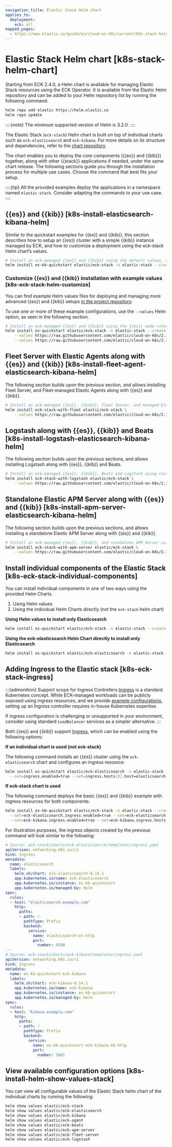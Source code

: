 ```yaml
---
navigation_title: Elastic Stack Helm chart
applies_to:
  deployment:
    eck: all
mapped_pages:
  - https://www.elastic.co/guide/en/cloud-on-k8s/current/k8s-stack-helm-chart.html
---
```


# Elastic Stack Helm chart [k8s-stack-helm-chart]

Starting from ECK 2.4.0, a Helm chart is available for managing Elastic Stack resources using the ECK Operator. It is available from the Elastic Helm repository and can be added to your Helm repository list by running the following command:

```sh
helm repo add elastic https://helm.elastic.co
helm repo update
```

::::{note} 
The minimum supported version of Helm is 3.2.0.
::::

The Elastic Stack (`eck-stack`) Helm chart is built on top of individual charts such as `eck-elasticsearch` and `eck-kibana`. For more details on its structure and dependencies, refer to the [chart repository](https://github.com/elastic/cloud-on-k8s/tree/main/deploy/eck-stack/).

The chart enables you to deploy the core components ({{es}} and {{kib}}) together, along with other {{stack}} applications if needed, under the same chart release. The following sections guide you through the installation process for multiple use cases. Choose the command that best fits your setup.

::::{tip}
All the provided examples deploy the applications in a namespace named `elastic-stack`. Consider adapting the commands to your use case.
::::

## {{es}} and {{kib}} [k8s-install-elasticsearch-kibana-helm] 

Similar to the quickstart examples for {{es}} and {{kib}}, this section describes how to setup an {{es}} cluster with a simple {{kib}} instance managed by ECK, and how to customize a deployment using the eck-stack Helm chart’s values.

```sh
# Install an eck-managed {{es}} and {{kib}} using the default values, which deploys the quickstart examples.
helm install es-kb-quickstart elastic/eck-stack -n elastic-stack --create-namespace
```

### Customize {{es}} and {{kib}} installation with example values [k8s-eck-stack-helm-customize] 

You can find example Helm values files for deploying and managing more advanced {{es}} and {{kib}} setups [in the project repository](https://github.com/elastic/cloud-on-k8s/tree/2.16/deploy/eck-stack/examples).

To use one or more of these example configurations, use the `--values` Helm option, as seen in the following section.

```sh
# Install an eck-managed {{es}} and {{kib}} using the {{es}} node roles example with hot, warm, and cold data tiers, and the {{kib}} example customizing the http service.
helm install es-quickstart elastic/eck-stack -n elastic-stack --create-namespace \
    --values https://raw.githubusercontent.com/elastic/cloud-on-k8s/2.16/deploy/eck-stack/examples/elasticsearch/hot-warm-cold.yaml \
    --values https://raw.githubusercontent.com/elastic/cloud-on-k8s/2.16/deploy/eck-stack/examples/kibana/http-configuration.yaml
```

## Fleet Server with Elastic Agents along with {{es}} and {{kib}} [k8s-install-fleet-agent-elasticsearch-kibana-helm] 

The following section builds upon the previous section, and allows installing Fleet Server, and Fleet-managed Elastic Agents along with {{es}} and {{kib}}.

```sh
# Install an eck-managed {{es}}, {{kib}}, Fleet Server, and managed Elastic Agents using custom values.
helm install eck-stack-with-fleet elastic/eck-stack \
    --values https://raw.githubusercontent.com/elastic/cloud-on-k8s/2.16/deploy/eck-stack/examples/agent/fleet-agents.yaml -n elastic-stack
```

## Logstash along with {{es}}, {{kib}} and Beats [k8s-install-logstash-elasticsearch-kibana-helm] 

The following section builds upon the previous sections, and allows installing Logstash along with {{es}}, {{kib}} and Beats.

```sh
# Install an eck-managed {{es}}, {{kib}}, Beats and Logstash using custom values.
helm install eck-stack-with-logstash elastic/eck-stack \
    --values https://raw.githubusercontent.com/elastic/cloud-on-k8s/2.16/deploy/eck-stack/examples/logstash/basic-eck.yaml -n elastic-stack
```

## Standalone Elastic APM Server along with {{es}} and {{kib}} [k8s-install-apm-server-elasticsearch-kibana-helm] 

The following section builds upon the previous sections, and allows installing a standalone Elastic APM Server along with {{es}} and {{kib}}.

```sh
# Install an eck-managed {{es}}, {{kib}}, and standalone APM Server using custom values.
helm install eck-stack-with-apm-server elastic/eck-stack \
    --values https://raw.githubusercontent.com/elastic/cloud-on-k8s/2.16/deploy/eck-stack/examples/apm-server/basic.yaml -n elastic-stack
```

## Install individual components of the Elastic Stack [k8s-eck-stack-individual-components] 

You can install individual components in one of two ways using the provided Helm Charts.

1. Using Helm values
2. Using the individual Helm Charts directly (not the `eck-stack` helm chart)

**Using Helm values to install only Elasticsearch**

```sh
helm install es-quickstart elastic/eck-stack -n elastic-stack --create-namespace --set=eck-kibana.enabled=false
```

**Using the eck-elasticsearch Helm Chart directly to install only Elasticsearch**

```sh
helm install es-quickstart elastic/eck-elasticsearch -n elastic-stack --create-namespace
```

## Adding Ingress to the Elastic stack [k8s-eck-stack-ingress] 

:::{admonition} Support scope for Ingress Controllers
[Ingress](https://kubernetes.io/docs/concepts/services-networking/ingress/) is a standard Kubernetes concept. While ECK-managed workloads can be publicly exposed using ingress resources, and we provide [example configurations](/deploy-manage/deploy/cloud-on-k8s/recipes.md), setting up an Ingress controller requires in-house Kubernetes expertise. 

If ingress configuration is challenging or unsupported in your environment, consider using standard `LoadBalancer` services as a simpler alternative.
:::


Both {{es}} and {{kib}} support [Ingress](https://kubernetes.io/docs/concepts/services-networking/ingress/), which can be enabled using the following options:

**If an individual chart is used (not eck-stack)**

The following command installs an {{es}} cluster using the `eck-elasticsearch` chart and configures an ingress resource:

```sh
helm install es-quickstart elastic/eck-elasticsearch -n elastic-stack --create-namespace \
  --set=ingress.enabled=true --set=ingress.hosts[0].host=elasticsearch.example.com --set=ingress.hosts[0].path="/"
```

**If eck-stack chart is used**

The following command deploys the basic {{es}} and {{kib}} example with ingress resources for both components:

```sh
helm install es-kb-quickstart elastic/eck-stack -n elastic-stack --create-namespace \
  --set=eck-elasticsearch.ingress.enabled=true --set=eck-elasticsearch.ingress.hosts[0].host=elasticsearch.example.com --set=eck-elasticsearch.ingress.hosts[0].path="/" \
  --set=eck-kibana.ingress.enabled=true --set=eck-kibana.ingress.hosts[0].host=kibana.example.com --set=eck-kibana.ingress.hosts[0].path="/"
```

For illustration purposes, the ingress objects created by the previous command will look similar to the following:

```yaml
# Source: eck-stack/charts/eck-elasticsearch/templates/ingress.yaml
apiVersion: networking.k8s.io/v1
kind: Ingress
metadata:
  name: elasticsearch
  labels:
    helm.sh/chart: eck-elasticsearch-0.14.1
    app.kubernetes.io/name: eck-elasticsearch
    app.kubernetes.io/instance: es-kb-quickstart
    app.kubernetes.io/managed-by: Helm
spec:
  rules:
  - host: "elasticsearch.example.com"
    http:
      paths:
      - path: /
        pathType: Prefix
        backend:
          service:
            name: elasticsearch-es-http
            port:
              number: 9200
---
# Source: eck-stack/charts/eck-kibana/templates/ingress.yaml
apiVersion: networking.k8s.io/v1
kind: Ingress
metadata:
  name: es-kb-quickstart-eck-kibana
  labels:
    helm.sh/chart: eck-kibana-0.14.1
    app.kubernetes.io/name: eck-kibana
    app.kubernetes.io/instance: es-kb-quickstart
    app.kubernetes.io/managed-by: Helm
spec:
  rules:
  - host: "kibana.example.com"
    http:
      paths:
      - path: /
        pathType: Prefix
        backend:
          service:
            name: es-kb-quickstart-eck-kibana-kb-http
            port:
              number: 5601
```

## View available configuration options [k8s-install-helm-show-values-stack]

You can view all configurable values of the Elastic Stack helm chart of the individual charts by running the following:

```sh
helm show values elastic/eck-stack
helm show values elastic/eck-elasticsearch
helm show values elastic/eck-kibana
helm show values elastic/eck-agent
helm show values elastic/eck-beats
helm show values elastic/eck-apm-server
helm show values elastic/eck-fleet-server
helm show values elastic/eck-logstash
```
